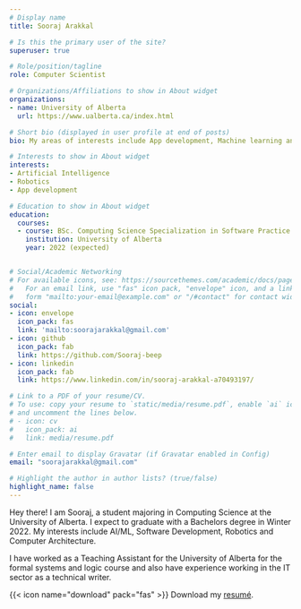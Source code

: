 ```yaml
---
# Display name
title: Sooraj Arakkal

# Is this the primary user of the site?
superuser: true

# Role/position/tagline
role: Computer Scientist

# Organizations/Affiliations to show in About widget
organizations:
- name: University of Alberta
  url: https://www.ualberta.ca/index.html

# Short bio (displayed in user profile at end of posts)
bio: My areas of interests include App development, Machine learning and robotics

# Interests to show in About widget
interests:
- Artificial Intelligence
- Robotics
- App development

# Education to show in About widget
education:
  courses:
  - course: BSc. Computing Science Specialization in Software Practice
    institution: University of Alberta
    year: 2022 (expected)


# Social/Academic Networking
# For available icons, see: https://sourcethemes.com/academic/docs/page-builder/#icons
#   For an email link, use "fas" icon pack, "envelope" icon, and a link in the
#   form "mailto:your-email@example.com" or "/#contact" for contact widget.
social:
- icon: envelope
  icon_pack: fas
  link: 'mailto:soorajarakkal@gmail.com'
- icon: github
  icon_pack: fab
  link: https://github.com/Sooraj-beep
- icon: linkedin
  icon_pack: fab
  link: https://www.linkedin.com/in/sooraj-arakkal-a70493197/

# Link to a PDF of your resume/CV.
# To use: copy your resume to `static/media/resume.pdf`, enable `ai` icons in `params.toml`, 
# and uncomment the lines below.
# - icon: cv
#   icon_pack: ai
#   link: media/resume.pdf

# Enter email to display Gravatar (if Gravatar enabled in Config)
email: "soorajarakkal@gmail.com"

# Highlight the author in author lists? (true/false)
highlight_name: false
---
```


Hey there! I am Sooraj, a student majoring in Computing Science at the University of Alberta. I expect to graduate with a Bachelors degree in Winter 2022. My interests include AI/ML, Software Development, Robotics and Computer Architecture.

I have worked as a Teaching Assistant for the University of Alberta for the formal systems and logic course and also have experience working in the IT sector as a technical writer.

{{< icon name="download" pack="fas" >}} Download my [resumé](/resume.pdf).
